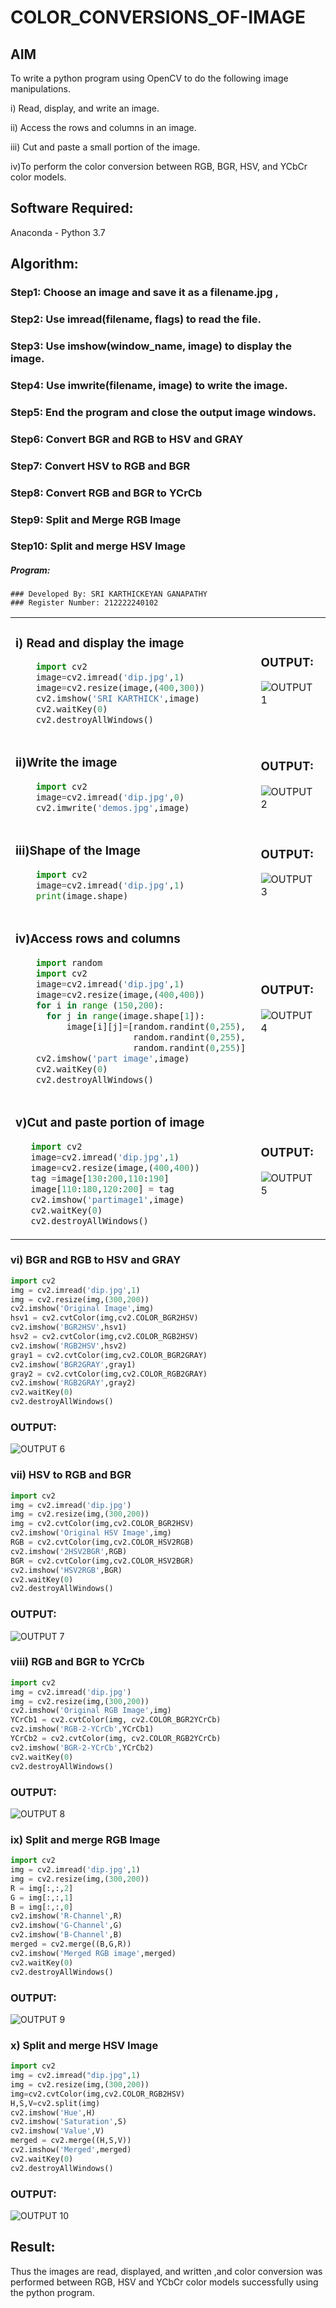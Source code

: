 # COLOR_CONVERSIONS_OF-IMAGE
## AIM
To write a python program using OpenCV to do the following image manipulations.

i) Read, display, and write an image.

ii) Access the rows and columns in an image.

iii) Cut and paste a small portion of the image.

iv)To perform the color conversion between RGB, BGR, HSV, and YCbCr color models.


## Software Required:
Anaconda - Python 3.7
## Algorithm:
### Step1: Choose an image and save it as a filename.jpg ,
### Step2: Use imread(filename, flags) to read the file.
### Step3: Use imshow(window_name, image) to display the image.
### Step4: Use imwrite(filename, image) to write the image.
### Step5: End the program and close the output image windows.
### Step6: Convert BGR and RGB to HSV and GRAY
### Step7: Convert HSV to RGB and BGR
### Step8: Convert RGB and BGR to YCrCb
### Step9: Split and Merge RGB Image
### Step10: Split and merge HSV Image

##### Program:
```
### Developed By: SRI KARTHICKEYAN GANAPATHY
### Register Number: 212222240102
```
<table>
  <tr>
    <td width=50%>

### i) Read and display the image
```Python
    import cv2
    image=cv2.imread('dip.jpg',1)
    image=cv2.resize(image,(400,300))
    cv2.imshow('SRI KARTHICK',image)
    cv2.waitKey(0)
    cv2.destroyAllWindows()
``` 
  </td>
  <td>

### OUTPUT:
![OUTPUT 1](https://github.com/IamShakthi/COLOR_CONVERSIONS_OF-IMAGE/assets/117913445/64c6b9be-a9be-4935-a3f8-4ac4cdae6834)


  </td>
  </tr>

   <tr>
    <td width=50%>

### ii)Write the image
```Python
    import cv2
    image=cv2.imread('dip.jpg',0)
    cv2.imwrite('demos.jpg',image)
```
  </td>
  <td>

### OUTPUT:

![OUTPUT 2](https://github.com/IamShakthi/COLOR_CONVERSIONS_OF-IMAGE/assets/117913445/9c258b2b-f534-463c-8643-74dc43ba0dd3)

  </td>
  </tr>
  <tr>
    <td width=50%>

### iii)Shape of the Image
```Python
    import cv2
    image=cv2.imread('dip.jpg',1)
    print(image.shape)
```
  </td>
  <td>

### OUTPUT:
![OUTPUT 3](https://github.com/IamShakthi/COLOR_CONVERSIONS_OF-IMAGE/assets/117913445/2575f505-0638-418e-8b17-3a73099186e9)

  </td>
  </tr>
  <tr>
    <td>
      
### iv)Access rows and columns
```Python
    import random
    import cv2
    image=cv2.imread('dip.jpg',1)
    image=cv2.resize(image,(400,400))
    for i in range (150,200):
      for j in range(image.shape[1]):
          image[i][j]=[random.randint(0,255),
                       random.randint(0,255),
                       random.randint(0,255)] 
    cv2.imshow('part image',image)
    cv2.waitKey(0)
    cv2.destroyAllWindows()
```
  </td>
  <td width="50%">

### OUTPUT:

![OUTPUT 4](https://github.com/IamShakthi/COLOR_CONVERSIONS_OF-IMAGE/assets/117913445/1aab2778-24f5-449f-997a-501fc084c883)

  </td>
  </tr>
  <tr>
    <td width=50%>
      
### v)Cut and paste portion of image

 ```Python
    import cv2
    image=cv2.imread('dip.jpg',1)
    image=cv2.resize(image,(400,400))
    tag =image[130:200,110:190]
    image[110:180,120:200] = tag
    cv2.imshow('partimage1',image)
    cv2.waitKey(0)
    cv2.destroyAllWindows()
```
  </td>
  <td>
    
### OUTPUT:
![OUTPUT 5](https://github.com/IamShakthi/COLOR_CONVERSIONS_OF-IMAGE/assets/117913445/7ea18f6a-e369-4d40-8cf1-9573a1753700)



  </td>
  </tr>
</table>

### vi) BGR and RGB to HSV and GRAY
```Python
import cv2
img = cv2.imread('dip.jpg',1)
img = cv2.resize(img,(300,200))
cv2.imshow('Original Image',img)
hsv1 = cv2.cvtColor(img,cv2.COLOR_BGR2HSV)
cv2.imshow('BGR2HSV',hsv1)
hsv2 = cv2.cvtColor(img,cv2.COLOR_RGB2HSV)
cv2.imshow('RGB2HSV',hsv2)
gray1 = cv2.cvtColor(img,cv2.COLOR_BGR2GRAY)
cv2.imshow('BGR2GRAY',gray1)
gray2 = cv2.cvtColor(img,cv2.COLOR_RGB2GRAY)
cv2.imshow('RGB2GRAY',gray2)
cv2.waitKey(0)
cv2.destroyAllWindows()
```

### OUTPUT:

![OUTPUT 6](https://github.com/IamShakthi/COLOR_CONVERSIONS_OF-IMAGE/assets/117913445/20a67905-390a-4db6-b22f-19d2db9942d6)

### vii) HSV to RGB and BGR
```Python
import cv2
img = cv2.imread('dip.jpg')
img = cv2.resize(img,(300,200))
img = cv2.cvtColor(img,cv2.COLOR_BGR2HSV)
cv2.imshow('Original HSV Image',img)
RGB = cv2.cvtColor(img,cv2.COLOR_HSV2RGB)
cv2.imshow('2HSV2BGR',RGB)
BGR = cv2.cvtColor(img,cv2.COLOR_HSV2BGR)
cv2.imshow('HSV2RGB',BGR)
cv2.waitKey(0)
cv2.destroyAllWindows()
```

### OUTPUT:
![OUTPUT 7](https://github.com/IamShakthi/COLOR_CONVERSIONS_OF-IMAGE/assets/117913445/9c9ab4c3-87ac-46f5-b414-eacc68ccf53b)

### viii) RGB and BGR to YCrCb
```Python
import cv2
img = cv2.imread('dip.jpg')
img = cv2.resize(img,(300,200))
cv2.imshow('Original RGB Image',img)
YCrCb1 = cv2.cvtColor(img, cv2.COLOR_BGR2YCrCb)
cv2.imshow('RGB-2-YCrCb',YCrCb1)
YCrCb2 = cv2.cvtColor(img, cv2.COLOR_RGB2YCrCb)
cv2.imshow('BGR-2-YCrCb',YCrCb2)
cv2.waitKey(0)
cv2.destroyAllWindows()
```

### OUTPUT:
![OUTPUT 8](https://github.com/IamShakthi/COLOR_CONVERSIONS_OF-IMAGE/assets/117913445/e0ce74c0-1b40-49e4-a963-4dc057d01523)


### ix) Split and merge RGB Image
```Python
import cv2
img = cv2.imread('dip.jpg',1)
img = cv2.resize(img,(300,200))
R = img[:,:,2]
G = img[:,:,1]
B = img[:,:,0]
cv2.imshow('R-Channel',R)
cv2.imshow('G-Channel',G)
cv2.imshow('B-Channel',B)
merged = cv2.merge((B,G,R))
cv2.imshow('Merged RGB image',merged)
cv2.waitKey(0)
cv2.destroyAllWindows()
```

### OUTPUT:
![OUTPUT 9](https://github.com/IamShakthi/COLOR_CONVERSIONS_OF-IMAGE/assets/117913445/eeccafb7-d19f-4003-aa8a-f0b924adcef6)


### x) Split and merge HSV Image
```Python
import cv2
img = cv2.imread("dip.jpg",1)
img = cv2.resize(img,(300,200))
img=cv2.cvtColor(img,cv2.COLOR_RGB2HSV)
H,S,V=cv2.split(img)
cv2.imshow('Hue',H)
cv2.imshow('Saturation',S)
cv2.imshow('Value',V)
merged = cv2.merge((H,S,V))
cv2.imshow('Merged',merged)
cv2.waitKey(0)
cv2.destroyAllWindows()
```

### OUTPUT:
![OUTPUT 10](https://github.com/IamShakthi/COLOR_CONVERSIONS_OF-IMAGE/assets/117913445/5d134b82-5a7b-479c-9047-7978e6a76275)


## Result:
Thus the images are read, displayed, and written ,and color conversion was performed between RGB, HSV and YCbCr color models successfully using the python program.








